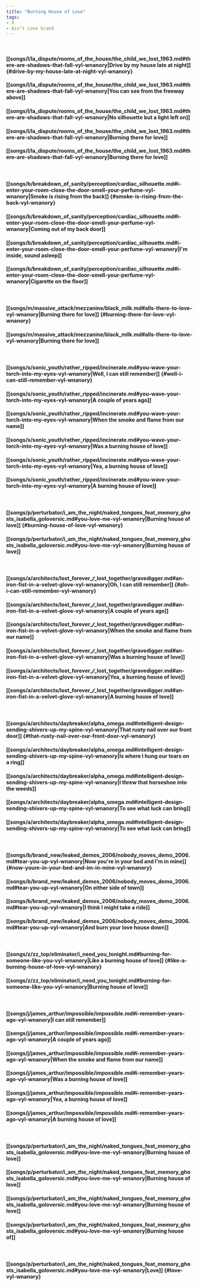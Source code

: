 ```yaml
---
title: "Burning House of Love"
tags:
- X
- Ain’t Love Grand
---
```

&nbsp;
#### [[songs/l/la_dispute/rooms_of_the_house/the_child_we_lost_1963.md#there-are-shadows-that-fall-vyl-wnanory|Drive by my house late at night]] {#drive-by-my-house-late-at-night-vyl-wnanory}
#### [[songs/l/la_dispute/rooms_of_the_house/the_child_we_lost_1963.md#there-are-shadows-that-fall-vyl-wnanory|You can see from the freeway above]]
#### [[songs/l/la_dispute/rooms_of_the_house/the_child_we_lost_1963.md#there-are-shadows-that-fall-vyl-wnanory|No silhouette but a light left on]]
#### [[songs/l/la_dispute/rooms_of_the_house/the_child_we_lost_1963.md#there-are-shadows-that-fall-vyl-wnanory|Burning there for love]]
#### [[songs/l/la_dispute/rooms_of_the_house/the_child_we_lost_1963.md#there-are-shadows-that-fall-vyl-wnanory|Burning there for love]]
&nbsp;
#### [[songs/b/breakdown_of_sanity/perception/cardiac_silhouette.md#i-enter-your-room-close-the-door-smell-your-perfume-vyl-wnanory|Smoke is rising from the back]] {#smoke-is-rising-from-the-back-vyl-wnanory}
#### [[songs/b/breakdown_of_sanity/perception/cardiac_silhouette.md#i-enter-your-room-close-the-door-smell-your-perfume-vyl-wnanory|Coming out of my back door]]
#### [[songs/b/breakdown_of_sanity/perception/cardiac_silhouette.md#i-enter-your-room-close-the-door-smell-your-perfume-vyl-wnanory|I'm inside, sound asleep]]
#### [[songs/b/breakdown_of_sanity/perception/cardiac_silhouette.md#i-enter-your-room-close-the-door-smell-your-perfume-vyl-wnanory|Cigarette on the floor]]
&nbsp;
#### [[songs/m/massive_attack/mezzanine/black_milk.md#alls-there-to-love-vyl-wnanory|Burning there for love]] {#burning-there-for-love-vyl-wnanory}
#### [[songs/m/massive_attack/mezzanine/black_milk.md#alls-there-to-love-vyl-wnanory|Burning there for love]]
&nbsp;
#### [[songs/s/sonic_youth/rather_ripped/incinerate.md#you-wave-your-torch-into-my-eyes-vyl-wnanory|Well, I can still remember]] {#well-i-can-still-remember-vyl-wnanory}
#### [[songs/s/sonic_youth/rather_ripped/incinerate.md#you-wave-your-torch-into-my-eyes-vyl-wnanory|A couple of years ago]]
#### [[songs/s/sonic_youth/rather_ripped/incinerate.md#you-wave-your-torch-into-my-eyes-vyl-wnanory|When the smoke and flame from our name]]
#### [[songs/s/sonic_youth/rather_ripped/incinerate.md#you-wave-your-torch-into-my-eyes-vyl-wnanory|Was a burning house of love]]
#### [[songs/s/sonic_youth/rather_ripped/incinerate.md#you-wave-your-torch-into-my-eyes-vyl-wnanory|Yea, a burning house of love]]
#### [[songs/s/sonic_youth/rather_ripped/incinerate.md#you-wave-your-torch-into-my-eyes-vyl-wnanory|A burning house of love]]
&nbsp;
#### [[songs/p/perturbator/i_am_the_night/naked_tongues_feat_memory_ghosts_isabella_goloversic.md#you-love-me-vyl-wnanory|Burning house of love]] {#burning-house-of-love-vyl-wnanory}
#### [[songs/p/perturbator/i_am_the_night/naked_tongues_feat_memory_ghosts_isabella_goloversic.md#you-love-me-vyl-wnanory|Burning house of love]]
&nbsp;
#### [[songs/a/architects/lost_forever_∕∕_lost_together/gravedigger.md#an-iron-fist-in-a-velvet-glove-vyl-wnanory|Oh, I can still remember]] {#oh-i-can-still-remember-vyl-wnanory}
#### [[songs/a/architects/lost_forever_∕∕_lost_together/gravedigger.md#an-iron-fist-in-a-velvet-glove-vyl-wnanory|A couple of years ago]]
#### [[songs/a/architects/lost_forever_∕∕_lost_together/gravedigger.md#an-iron-fist-in-a-velvet-glove-vyl-wnanory|When the smoke and flame from our name]]
#### [[songs/a/architects/lost_forever_∕∕_lost_together/gravedigger.md#an-iron-fist-in-a-velvet-glove-vyl-wnanory|Was a burning house of love]]
#### [[songs/a/architects/lost_forever_∕∕_lost_together/gravedigger.md#an-iron-fist-in-a-velvet-glove-vyl-wnanory|Yea, a burning house of love]]
#### [[songs/a/architects/lost_forever_∕∕_lost_together/gravedigger.md#an-iron-fist-in-a-velvet-glove-vyl-wnanory|A burning house of love]]
&nbsp;
#### [[songs/a/architects/daybreaker/alpha_omega.md#intelligent-design-sending-shivers-up-my-spine-vyl-wnanory|That rusty nail over our front door]] {#that-rusty-nail-over-our-front-door-vyl-wnanory}
#### [[songs/a/architects/daybreaker/alpha_omega.md#intelligent-design-sending-shivers-up-my-spine-vyl-wnanory|Is where I hung our tears on a ring]]
#### [[songs/a/architects/daybreaker/alpha_omega.md#intelligent-design-sending-shivers-up-my-spine-vyl-wnanory|I threw that horseshoe into the weeds]]
#### [[songs/a/architects/daybreaker/alpha_omega.md#intelligent-design-sending-shivers-up-my-spine-vyl-wnanory|To see what luck can bring]]
#### [[songs/a/architects/daybreaker/alpha_omega.md#intelligent-design-sending-shivers-up-my-spine-vyl-wnanory|To see what luck can bring]]
&nbsp;
#### [[songs/b/brand_new/leaked_demos_2006/nobody_moves_demo_2006.md#tear-you-up-vyl-wnanory|Now you're in your bed and I'm in mine]] {#now-youre-in-your-bed-and-im-in-mine-vyl-wnanory}
#### [[songs/b/brand_new/leaked_demos_2006/nobody_moves_demo_2006.md#tear-you-up-vyl-wnanory|On either side of town]]
#### [[songs/b/brand_new/leaked_demos_2006/nobody_moves_demo_2006.md#tear-you-up-vyl-wnanory|I think I might take a ride]]
#### [[songs/b/brand_new/leaked_demos_2006/nobody_moves_demo_2006.md#tear-you-up-vyl-wnanory|And burn your love house down]]
&nbsp;
#### [[songs/z/zz_top/eliminator/i_need_you_tonight.md#burning-for-someone-like-you-vyl-wnanory|Like a burning house of love]] {#like-a-burning-house-of-love-vyl-wnanory}
#### [[songs/z/zz_top/eliminator/i_need_you_tonight.md#burning-for-someone-like-you-vyl-wnanory|Burning house of love]]
&nbsp;
#### [[songs/j/james_arthur/impossible/impossible.md#i-remember-years-ago-vyl-wnanory|I can still remember]]
#### [[songs/j/james_arthur/impossible/impossible.md#i-remember-years-ago-vyl-wnanory|A couple of years ago]]
#### [[songs/j/james_arthur/impossible/impossible.md#i-remember-years-ago-vyl-wnanory|When the smoke and flame from our name]]
#### [[songs/j/james_arthur/impossible/impossible.md#i-remember-years-ago-vyl-wnanory|Was a burning house of love]]
#### [[songs/j/james_arthur/impossible/impossible.md#i-remember-years-ago-vyl-wnanory|Yea, a burning house of love]]
#### [[songs/j/james_arthur/impossible/impossible.md#i-remember-years-ago-vyl-wnanory|A burning house of love]]
&nbsp;
#### [[songs/p/perturbator/i_am_the_night/naked_tongues_feat_memory_ghosts_isabella_goloversic.md#you-love-me-vyl-wnanory|Burning house of love]]
#### [[songs/p/perturbator/i_am_the_night/naked_tongues_feat_memory_ghosts_isabella_goloversic.md#you-love-me-vyl-wnanory|Burning house of love]]
#### [[songs/p/perturbator/i_am_the_night/naked_tongues_feat_memory_ghosts_isabella_goloversic.md#you-love-me-vyl-wnanory|Burning house of love]]
#### [[songs/p/perturbator/i_am_the_night/naked_tongues_feat_memory_ghosts_isabella_goloversic.md#you-love-me-vyl-wnanory|Burning house of]]
&nbsp;
#### [[songs/p/perturbator/i_am_the_night/naked_tongues_feat_memory_ghosts_isabella_goloversic.md#you-love-me-vyl-wnanory|Love]] {#love-vyl-wnanory}
